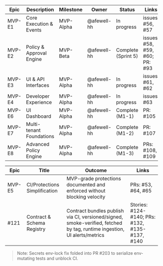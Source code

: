 | Epic   | Description | Milestone  | Owner | Status       | Links           |
|--------|-------------|------------|-------|--------------|-----------------|
| MVP-E1 | Core Execution & Events | MVP-Alpha  | @afewell-hh | In progress  | issues: #56, #57 |
| MVP-E2 | Policy & Approval Engine | MVP-Beta  | @afewell-hh | Complete (Sprint 5) | issues: #58, #59, #60; PR: #93 |
| MVP-E3 | UI & API Interfaces | MVP-Alpha  | @afewell-hh | In progress  | issues: #61, #62 |
| MVP-E4 | Developer Experience | MVP-Alpha  | @afewell-hh | In progress  | issues: #63 |
| MVP-E6 | UI Dashboard | MVP-Alpha  | @afewell-hh | Complete (M1-1) | PR: #105 |
| MVP-E7 | Multi-tenant Foundations | MVP-Alpha  | @afewell-hh | Complete (M1-2) | PR: #107 |
| MVP-E8 | Advanced Policy Engine | MVP-Alpha  | @afewell-hh | Complete (M1-3) | PRs: #108, #109 |

| Epic | Title | Outcome | Links |
|------|-------|---------|-------|
| MVP-E5 | CI/Protections Simplification | MVP-grade protections documented and enforced without blocking velocity | PRs: #53, #64, #65 |
| #121 | Contract & Schema Registry | Contract bundles publish via CI, versioned/signed, smoke-verified, fetched by tag, runtime ingestion, UI alerts/metrics | Stories: #124-#140; PRs: #132, #135-#137, #140 |

> Note: Secrets env-lock fix folded into PR #203 to serialize env-mutating tests and unblock CI.
